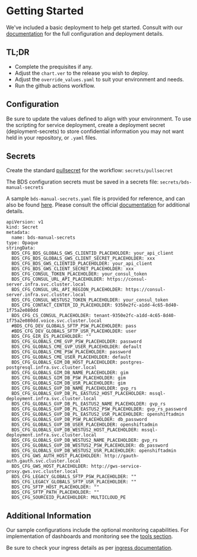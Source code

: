 # Getting Started
We've included a basic deployment to help get started.
Consult with our [documentation](https://all.docs.genesys.com/BDS/Current/BDSPEGuide) for the full configuration and deployment details.

## TL;DR
- Complete the prequisites if any.
- Adjust the `chart.ver` to the release you wish to deploy.
- Adjust the `override_values.yaml` to suit your environment and needs.
- Run the github actions workflow.

## Configuration

Be sure to update the values defined to align with your environment.
To use the scripting for service deployment, create a deployment secret (deployment-secrets) to store confidential information you may not want held in your repository, or `.yaml` files. 

## Secrets 
Create the standard [pullsecret](../#-considerations) for the workflow: 
`secrets/pullsecret`


The BDS configuration secrets must be saved in a secrets file: 
`secrets/bds-manual-secrets`
                
A sample `bds-manual-secrets.yaml` file is provided for reference, and can also be found [here](/01_chart_bds-cronjob/01_release_bds-cronjob/bds-manual-secrets_example.yaml). Please consult the official [documentation](https://all.docs.genesys.com/BDS/Current/BDSPEGuide/Provision#OpenShift) for additional details. 


```
apiVersion: v1
kind: Secret
metadata:
  name: bds-manual-secrets
type: Opaque
stringData:
  BDS_CFG_BDS_GLOBALS_GWS_CLIENTID_PLACEHOLDER: your_api_client
  BDS_CFG_BDS_GLOBALS_GWS_CLIENT_SECRET_PLACEHOLDER: xxx
  BDS_CFG_BDS_GWS_CLIENTID_PLACEHOLDER: your_api_client
  BDS_CFG_BDS_GWS_CLIENT_SECRET_PLACEHOLDER: xxx
  BDS_CFG_CONSUL_TOKEN_PLACEHOLDER: your_consul_token
  BDS_CFG_CONSUL_URL_API_PLACEHOLDER: https://consul-server.infra.svc.cluster.local
  BDS_CFG_CONSUL_URL_API_REGION_PLACEHOLDER: https://consul-server.infra.svc.cluster.local
  BDS_CFG_CONSUL_WESTUS2_TOKEN_PLACEHOLDER: your_consul_token
  BDS_CFG_CONTACT_CENTER_ID_PLACEHOLDER: 9350e2fc-a1dd-4c65-8d40-1f75a2e080dd
  BDS_CFG_CS_CONSUL_PLACEHOLDER: tenant-9350e2fc-a1dd-4c65-8d40-1f75a2e080dd.voice.svc.cluster.local
  #BDS_CFG_DEV_GLOBALS_SFTP_PSW_PLACEHOLDER: pass
  #BDS_CFG_DEV_GLOBALS_SFTP_USR_PLACEHOLDER: user
  BDS_CFG_GIR_ES_PLACEHOLDER: ""
  BDS_CFG_GLOBALS_CME_GVP_PSW_PLACEHOLDER: password
  BDS_CFG_GLOBALS_CME_GVP_USER_PLACEHOLDER: default
  BDS_CFG_GLOBALS_CME_PSW_PLACEHOLDER: password
  BDS_CFG_GLOBALS_CME_USER_PLACEHOLDER: default
  BDS_CFG_GLOBALS_GIM_DB_HOST_PLACEHOLDER: postgres-postgresql.infra.svc.cluster.local
  BDS_CFG_GLOBALS_GIM_DB_NAME_PLACEHOLDER: gim
  BDS_CFG_GLOBALS_GIM_DB_PSW_PLACEHOLDER: gim
  BDS_CFG_GLOBALS_GIM_DB_USR_PLACEHOLDER: gim
  BDS_CFG_GLOBALS_GVP_DB_NAME_PLACEHOLDER: gvp_rs
  BDS_CFG_GLOBALS_GVP_DB_PL_EASTUS2_HOST_PLACEHOLDER: mssql-deployment.infra.svc.cluster.local
  BDS_CFG_GLOBALS_GVP_DB_PL_EASTUS2_NAME_PLACEHOLDER: gvp_rs
  BDS_CFG_GLOBALS_GVP_DB_PL_EASTUS2_PSW_PLACEHOLDER: gvp_rs_password
  BDS_CFG_GLOBALS_GVP_DB_PL_EASTUS2_USR_PLACEHOLDER: openshiftadmin
  BDS_CFG_GLOBALS_GVP_DB_PSW_PLACEHOLDER: db_password
  BDS_CFG_GLOBALS_GVP_DB_USER_PLACEHOLDER: openshiftadmin
  BDS_CFG_GLOBALS_GVP_DB_WESTUS2_HOST_PLACEHOLDER: mssql-deployment.infra.svc.cluster.local
  BDS_CFG_GLOBALS_GVP_DB_WESTUS2_NAME_PLACEHOLDER: gvp_rs
  BDS_CFG_GLOBALS_GVP_DB_WESTUS2_PSW_PLACEHOLDER: db_password
  BDS_CFG_GLOBALS_GVP_DB_WESTUS2_USR_PLACEHOLDER: openshiftadmin
  BDS_CFG_GWS_AUTH_HOST_PLACEHOLDER: http://gauth-auth.gauth.svc.cluster.local
  BDS_CFG_GWS_HOST_PLACEHOLDER: http://gws-service-proxy.gws.svc.cluster.local
  BDS_CFG_LEGACY_GLOBALS_SFTP_PSW_PLACEHOLDER: ""
  BDS_CFG_LEGACY_GLOBALS_SFTP_USR_PLACEHOLDER: ""
  BDS_CFG_SFTP_HOST_PLACEHOLDER: ""
  BDS_CFG_SFTP_PATH_PLACEHOLDER: ""
  BDS_CFG_SOURCEID_PLACEHOLDER: MULTICLOUD_PE
```

## Additional Information

Our sample configurations include the optional monitoring capabilities. For implementation of dashboards and monitoring see the [tools section](/tools).

Be sure to check your ingress details as per [ingress documentation](/doc/ingress.md).
